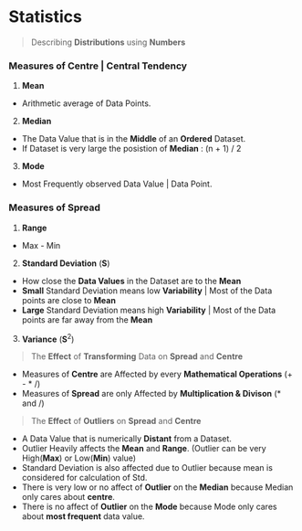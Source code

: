 # Statistics


> Describing **Distributions** using **Numbers**

### Measures of Centre | Central Tendency

1. **Mean** 
- Arithmetic average of Data Points.

2. **Median**  
- The Data Value that is in the **Middle** of an **Ordered** Dataset.
- If Dataset is very large the posistion of **Median** : (n + 1) / 2

3. **Mode** 
- Most Frequently observed Data Value | Data Point.

### Measures of Spread

1. **Range**
- Max - Min

2. **Standard Deviation** (**S**)
- How close the **Data Values** in the Dataset are to the **Mean**
- **Small** Standard Deviation means low **Variability** | Most of the Data points are close to **Mean**
- **Large** Standard Deviation means high **Variability** | Most of the Data points are far away from the **Mean**

3. **Variance** (**S**<sup>2</sup>)

> The **Effect** of **Transforming** Data on **Spread** and **Centre**

- Measures of **Centre** are Affected by every **Mathematical Operations** (+ - * /)
- Measures of **Spread** are only Affected by **Multiplication & Divison** (* and /)

> The **Effect** of **Outliers** on **Spread** and **Centre**

-  A Data Value that is numerically **Distant** from a Dataset.
-  Outlier Heavily affects the **Mean** and **Range**. (Outlier can be very High(**Max**) or Low(**Min**) value)
-  Standard Deviation is also affected due to Outlier because mean is considered for calculation of Std.
-  There is very low or no affect of **Outlier** on the **Median** because Median only cares about **centre**.
-  There is no affect of **Outlier** on the **Mode** because Mode only cares about **most frequent** data value.
